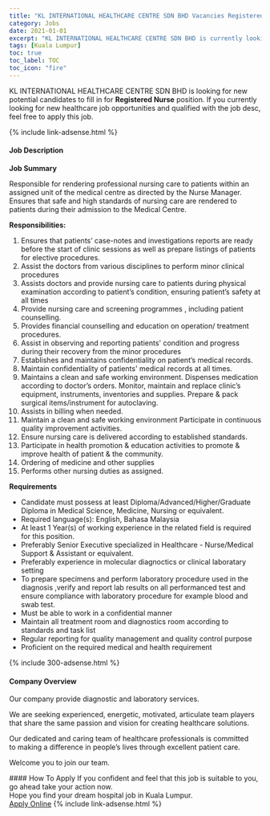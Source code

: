 ```yaml
---
title: "KL INTERNATIONAL HEALTHCARE CENTRE SDN BHD Vacancies Registered Nurse" 
category: Jobs 
date: 2021-01-01 
excerpt: "KL INTERNATIONAL HEALTHCARE CENTRE SDN BHD is currently looking for suitable person to fill in the Registered Nurse which positioned at Kuala Lumpur" 
tags: [Kuala Lumpur] 
toc: true 
toc_label: TOC 
toc_icon: "fire" 
--- 
```


<p>KL INTERNATIONAL HEALTHCARE CENTRE SDN BHD is looking for new potential candidates to fill in for <b>Registered Nurse</b> position. If you currently looking for new healthcare job opportunities and qualified with the job desc, feel free to apply this job.
</p>{% include link-adsense.html %} 
<div><div><div><h4>Job Description</h4></div></div><div><div><span><div><p><strong>Job Summary</strong></p><p>&#8203;Responsible for rendering professional nursing care to patients within an assigned unit of the medical centre as directed by the Nurse Manager. Ensures that safe and high standards of nursing care are rendered to patients during their admission to the Medical Centre.</p><p><strong>Responsibilities:</strong></p><ol><li>Ensures that patients&#8217; case-notes and investigations reports are ready before the start of clinic sessions as well as prepare listings of patients for elective procedures.</li><li>Assist the doctors from various disciplines to perform minor clinical procedures</li><li>Assists doctors and provide nursing care to patients during physical examination according to patient&#8217;s condition, ensuring patient&#8217;s safety at all times</li><li>Provide nursing care and screening programmes , including patient counselling.&#160;</li><li>Provides financial counselling and education on operation/ treatment procedures.</li><li>Assist in observing and reporting patients' condition and progress during their recovery from the minor procedures</li><li>Establishes and maintains confidentiality on patient&#8217;s medical records.</li><li>Maintain confidentiality of patients' medical records at all times.</li><li>Maintains a clean and safe working environment. Dispenses medication according to doctor&#8217;s orders. Monitor, maintain and replace clinic&#8217;s equipment, instruments, inventories and supplies. Prepare &amp; pack surgical items/instrument for autoclaving.</li><li>Assists in billing when needed.</li><li>Maintain a clean and safe working environment Participate in continuous quality improvement activities.</li><li>Ensure nursing care is delivered according to established standards.&#160;</li><li>Participate in health promotion &amp; education activities to promote &amp; improve health of patient &amp; the community.</li><li>Ordering of medicine and other supplies</li><li>Performs other nursing duties as assigned.&#160;</li></ol><p><strong>Requirements</strong></p><ul><li>Candidate must possess at least Diploma/Advanced/Higher/Graduate Diploma in Medical Science, Medicine, Nursing or equivalent.</li><li>Required language(s):&#160;English, Bahasa Malaysia</li><li>At least 1&#160;Year(s) of working experience in the related field is required for this position.</li><li>Preferably Senior Executive specialized in Healthcare - Nurse/Medical Support &amp; Assistant or equivalent.</li><li>Preferably experience in molecular diagnoctics or clinical laboratary setting</li><li>To prepare specimens and perform laboratory procedure used in the diagnosis ,verify and report lab results on all performanced test and ensure compliance with laboratory procedure for example blood and swab test.</li><li>Must be able to work in a confidential manner&#160;</li><li>Maintain all treatment room and diagnostics room according to standards and task list&#160;</li><li>Regular reporting for quality management and quality control purpose</li><li>Proficient on the required medical and health requirement</li></ul></div></span></div></div></div> 
{% include 300-adsense.html %} 
<div><div><div><h4>Company Overview</h4></div></div><div><div><span><div><p>Our company provide diagnostic and laboratory services.&#160;</p><p>We&#160;are seeking experienced,&#160;energetic, motivated, articulate team players that share&#160;the&#160;same passion and vision for creating&#160;healthcare&#160;solutions.</p><p>Our dedicated and caring team of healthcare professionals is committed to&#160;making a difference in people&#8217;s lives through excellent patient care.</p><p>Welcome you to join our team.&#160;</p></div></span></div></div></div> 
#### How To Apply 
If you confident and feel that this job is suitable to you, go ahead take your action now. <br/> 
Hope you find your dream hospital job in Kuala Lumpur. <br/> 
<a href="https://www.jobstreet.com.my/en/job/registered-nurse-4454145?jobId=jobstreet-my-job-4454145&sectionRank=20&token=0~1527f0dd-277b-491b-ade8-de88286a7f11&fr=SRP%20View%20In%20New%20Ta" class="btn btn--warning" target="_blank" rel="nofollow noopenner">Apply Online</a> 
{% include link-adsense.html %} 